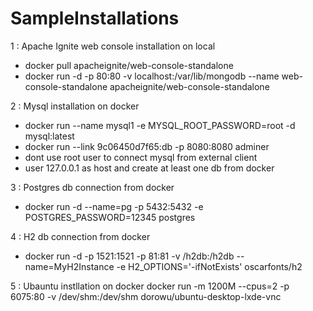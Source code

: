 # SampleInstallations

1 : Apache Ignite web console installation on local

- docker pull apacheignite/web-console-standalone
- docker run -d -p 80:80 -v localhost:/var/lib/mongodb --name web-console-standalone apacheignite/web-console-standalone

2 : Mysql installation on docker

- docker run --name mysql1 -e MYSQL_ROOT_PASSWORD=root -d mysql:latest
- docker run --link 9c06450d7f65:db -p 8080:8080 adminer
- dont use root user to connect mysql from external client
- user 127.0.0.1 as host and create at least one db from docker

3 : Postgres db connection from docker
- docker run -d --name=pg -p 5432:5432 -e POSTGRES_PASSWORD=12345 postgres

4 : H2 db connection from docker
- docker run -d -p 1521:1521 -p 81:81 -v /h2db:/h2db --name=MyH2Instance -e H2_OPTIONS='-ifNotExists' oscarfonts/h2

5 : Ubauntu instllation on docker
docker run -m 1200M --cpus=2 -p 6075:80 -v /dev/shm:/dev/shm dorowu/ubuntu-desktop-lxde-vnc




